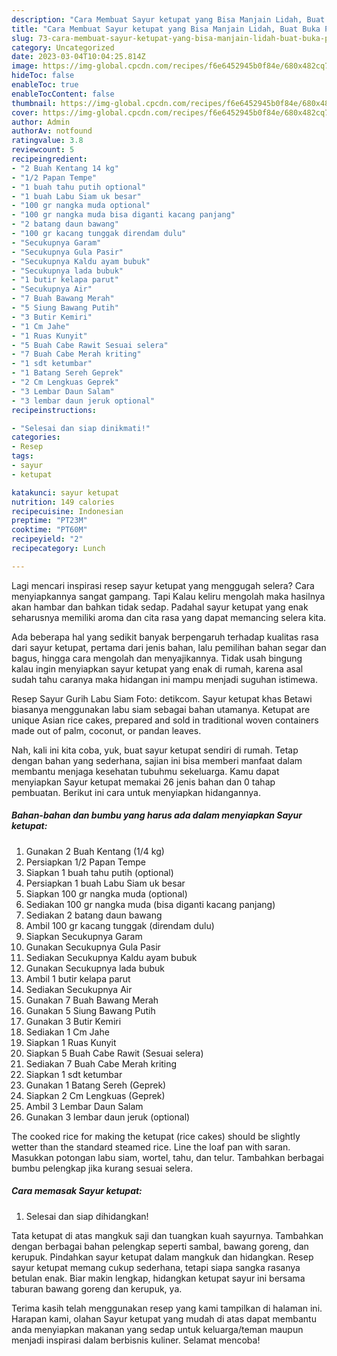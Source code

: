 ```yaml
---
description: "Cara Membuat Sayur ketupat yang Bisa Manjain Lidah, Buat Buka Puasa}"
title: "Cara Membuat Sayur ketupat yang Bisa Manjain Lidah, Buat Buka Puasa}"
slug: 73-cara-membuat-sayur-ketupat-yang-bisa-manjain-lidah-buat-buka-puasa
category: Uncategorized
date: 2023-03-04T10:04:25.814Z
image: https://img-global.cpcdn.com/recipes/f6e6452945b0f84e/680x482cq70/sayur-ketupat-foto-resep-utama.jpg
hideToc: false
enableToc: true
enableTocContent: false
thumbnail: https://img-global.cpcdn.com/recipes/f6e6452945b0f84e/680x482cq70/sayur-ketupat-foto-resep-utama.jpg
cover: https://img-global.cpcdn.com/recipes/f6e6452945b0f84e/680x482cq70/sayur-ketupat-foto-resep-utama.jpg
author: Admin
authorAv: notfound
ratingvalue: 3.8
reviewcount: 5
recipeingredient:
- "2 Buah Kentang 14 kg"
- "1/2 Papan Tempe"
- "1 buah tahu putih optional"
- "1 buah Labu Siam uk besar"
- "100 gr nangka muda optional"
- "100 gr nangka muda bisa diganti kacang panjang"
- "2 batang daun bawang"
- "100 gr kacang tunggak direndam dulu"
- "Secukupnya Garam"
- "Secukupnya Gula Pasir"
- "Secukupnya Kaldu ayam bubuk"
- "Secukupnya lada bubuk"
- "1 butir kelapa parut"
- "Secukupnya Air"
- "7 Buah Bawang Merah"
- "5 Siung Bawang Putih"
- "3 Butir Kemiri"
- "1 Cm Jahe"
- "1 Ruas Kunyit"
- "5 Buah Cabe Rawit Sesuai selera"
- "7 Buah Cabe Merah kriting"
- "1 sdt ketumbar"
- "1 Batang Sereh Geprek"
- "2 Cm Lengkuas Geprek"
- "3 Lembar Daun Salam"
- "3 lembar daun jeruk optional"
recipeinstructions:

- "Selesai dan siap dinikmati!"
categories:
- Resep
tags:
- sayur
- ketupat

katakunci: sayur ketupat 
nutrition: 149 calories
recipecuisine: Indonesian
preptime: "PT23M"
cooktime: "PT60M"
recipeyield: "2"
recipecategory: Lunch

---
```



Lagi mencari inspirasi resep sayur ketupat yang menggugah selera? Cara menyiapkannya sangat gampang. Tapi Kalau keliru mengolah maka hasilnya akan hambar dan bahkan tidak sedap. Padahal sayur ketupat yang enak seharusnya memiliki aroma dan cita rasa yang dapat memancing selera kita.


Ada beberapa hal yang sedikit banyak berpengaruh terhadap kualitas rasa dari sayur ketupat, pertama dari jenis bahan, lalu pemilihan bahan segar dan bagus, hingga cara mengolah dan menyajikannya. Tidak usah bingung kalau ingin menyiapkan sayur ketupat yang enak di rumah, karena asal sudah tahu caranya maka hidangan ini mampu menjadi suguhan istimewa.

Resep Sayur Gurih Labu Siam Foto: detikcom. Sayur ketupat khas Betawi biasanya menggunakan labu siam sebagai bahan utamanya. Ketupat are unique Asian rice cakes, prepared and sold in traditional woven containers made out of palm, coconut, or pandan leaves.


Nah, kali ini kita coba, yuk, buat sayur ketupat sendiri di rumah. Tetap dengan bahan yang sederhana, sajian ini bisa memberi manfaat dalam membantu menjaga kesehatan tubuhmu sekeluarga. Kamu dapat menyiapkan Sayur ketupat memakai 26 jenis bahan dan 0 tahap pembuatan. Berikut ini cara untuk menyiapkan hidangannya.

<!--inarticleads1-->

##### Bahan-bahan dan bumbu yang harus ada dalam menyiapkan Sayur ketupat:

1. Gunakan 2 Buah Kentang (1/4 kg)
1. Persiapkan 1/2 Papan Tempe
1. Siapkan 1 buah tahu putih (optional)
1. Persiapkan 1 buah Labu Siam uk besar
1. Siapkan 100 gr nangka muda (optional)
1. Sediakan 100 gr nangka muda (bisa diganti kacang panjang)
1. Sediakan 2 batang daun bawang
1. Ambil 100 gr kacang tunggak (direndam dulu)
1. Siapkan Secukupnya Garam
1. Gunakan Secukupnya Gula Pasir
1. Sediakan Secukupnya Kaldu ayam bubuk
1. Gunakan Secukupnya lada bubuk
1. Ambil 1 butir kelapa parut
1. Sediakan Secukupnya Air
1. Gunakan 7 Buah Bawang Merah
1. Gunakan 5 Siung Bawang Putih
1. Gunakan 3 Butir Kemiri
1. Sediakan 1 Cm Jahe
1. Siapkan 1 Ruas Kunyit
1. Siapkan 5 Buah Cabe Rawit (Sesuai selera)
1. Sediakan 7 Buah Cabe Merah kriting
1. Siapkan 1 sdt ketumbar
1. Gunakan 1 Batang Sereh (Geprek)
1. Siapkan 2 Cm Lengkuas (Geprek)
1. Ambil 3 Lembar Daun Salam
1. Gunakan 3 lembar daun jeruk (optional)


The cooked rice for making the ketupat (rice cakes) should be slightly wetter than the standard steamed rice. Line the loaf pan with saran. Masukkan potongan labu siam, wortel, tahu, dan telur. Tambahkan berbagai bumbu pelengkap jika kurang sesuai selera. 

<!--inarticleads2-->

##### Cara memasak Sayur ketupat:


1. Selesai dan siap dihidangkan!

Tata ketupat di atas mangkuk saji dan tuangkan kuah sayurnya. Tambahkan dengan berbagai bahan pelengkap seperti sambal, bawang goreng, dan kerupuk. Pindahkan sayur ketupat dalam mangkuk dan hidangkan. Resep sayur ketupat memang cukup sederhana, tetapi siapa sangka rasanya betulan enak. Biar makin lengkap, hidangkan ketupat sayur ini bersama taburan bawang goreng dan kerupuk, ya. 

Terima kasih telah menggunakan resep yang kami tampilkan di halaman ini. Harapan kami, olahan Sayur ketupat yang mudah di atas dapat membantu anda menyiapkan makanan yang sedap untuk keluarga/teman maupun menjadi inspirasi dalam berbisnis kuliner. Selamat mencoba!
